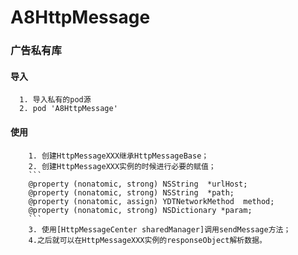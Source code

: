 # A8HttpMessage
### 广告私有库
#### 导入
      1. 导入私有的pod源
      2. pod 'A8HttpMessage'
#### 使用
        1. 创建HttpMessageXXX继承HttpMessageBase；
        2. 创建HttpMessageXXX实例的时候进行必要的赋值；
        ```
        @property (nonatomic, strong) NSString  *urlHost;
        @property (nonatomic, strong) NSString  *path;
        @property (nonatomic, assign) YDTNetworkMethod  method;
        @property (nonatomic, strong) NSDictionary *param;
        ```
        3. 使用[HttpMessageCenter sharedManager]调用sendMessage方法；
        4.之后就可以在HttpMessageXXX实例的responseObject解析数据。

